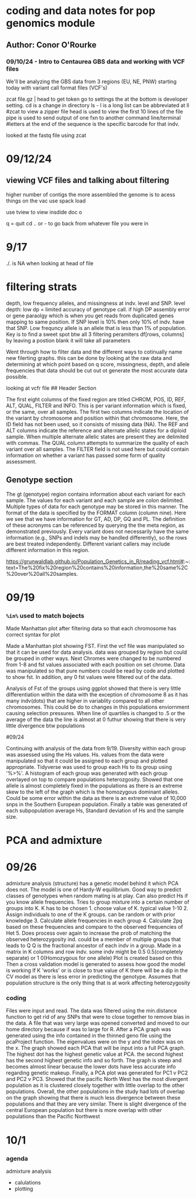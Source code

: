 # coding and data notes for pop genomics module

## Author: Conor O'Rourke

### 09/10/24 - Intro to Centaurea GBS data and working with VCF files

We'll be analyzing the GBS data from 3 regions (EU, NE, PNW) starting today with variant call format files (VCF's)

zcat file.gz \| head to get token go to settings the at the bottom is developer setting. cd is a change in directory ls - l is a long list can be abbreviated at ll #zcat to view a zipper file head is used to view the first 10 lines of the file pipe is used to send output of one fxn to another command line/terminal #letters at the end of the sequence is the specific barcode for that indv.

looked at the fastq file using zcat

# 09/12/24

## viewing VCF files and talking about filtering

higher number of contigs the more assembled the genome is to acess things on the vac use spack load

use tview to view insdide doc o

q = quit cd .. or - to go back from whatever file you were in

# 9/17

./. is NA when looking at head of file

# filtering strats

depth, low frequency alleles, and missingness at indv. level and SNP. level depth: low dp = limited accuracy of genotype call. if high DP assembly error or gene paraolgy which is when you get reads from duplicated genes mapping to same position. If SNP level is 10% then only 10% of indv. have that SNP. Low frequncy allele is an allele that is less than 1% of population. Key is to find a sweet spot btw all 3 filtering peramiters df[rows, columns] by leaving a postion blank it will take all parameters

Went through how to filter data and the different ways to cotinually name new filerting graphs. this can be done by looking at the raw data and determining at which point based on q score, missingness, depth, and allele frequencies that data should be cut out ot generate the most accurate data possible.

looking at vcfr file \## Header Section

The first eight columns of the fixed region are titled CHROM, POS, ID, REF, ALT, QUAL, FILTER and INFO. This is per variant information which is fixed, or the same, over all samples. The first two columns indicate the location of the variant by chromosome and position within that chromosome. Here, the ID field has not been used, so it consists of missing data (NA). The REF and ALT columns indicate the reference and alternate allelic states for a diploid sample. When multiple alternate allelic states are present they are delimited with commas. The QUAL column attempts to summarize the quality of each variant over all samples. The FILTER field is not used here but could contain information on whether a variant has passed some form of quality assessment.

## Genotype section

The gt (genotype) region contains information about each variant for each sample. The values for each variant and each sample are colon delimited. Multiple types of data for each genotype may be stored in this manner. The format of the data is specified by the FORMAT column (column nine). Here we see that we have information for GT, AD, DP, GQ and PL. The definition of these acronyms can be referenced by querying the the meta region, as demonstrated previously. Every variant does not necessarily have the same information (e.g., SNPs and indels may be handled differently), so the rows are best treated independently. Different variant callers may include different information in this region.

<https://grunwaldlab.github.io/Population_Genetics_in_R/reading_vcf.html#>:\~:text=The%20fix%20region%20contains%20information,the%20same%2C%20over%20all%20samples.

# 09/19

### `%in%` used to match bojects

Made Manhattan plot after filtering data so that each chromosome has correct syntax for plot

Made a Manhattan plot showing FST. First the vcf file was manipulated so that it can be used for data analysis. data was grouped by region but could be grouped in other ways. Next Chromes were changed to be numbered from 1-8 and fst values associated with each position on set chrome. Data was manipulated so that pure numbers could be read by code and plotted to show fst. In addition, any 0 fst values were filtered out of the data.

Analysis of Fst of the groups using ggplot showed that there is very little differentiation within the data with the exception of chromosome 8 as it has many indv(dots) that are higher in variablity compared to all other chromosomes. This could be do to changes in this populations enviornment causing selection pressures. When line of quartiles is changed to .5 or the average of the data the line is almost at 0 futhur showing that there is very little divergence btw populations

#09/24

Continuing with analysis of the data from 9/19. Diversity within each group was assessed using the Hs values. Hs. values from the data were manipulated so that it could be assigned to each group and plotted appropriate. Tidyverse was used to group each Hs to its group using '%\>%'. A histogram of each group was generated with each group overlayed on top to compare populations heterozgosity. Showed that one allele is almost completely fixed in the populations as there is an extreme skew to the left of the graph which is the homozygous dominant alleles. Could be some error within the data as there is an extreme value of 10,000 snps in the Southern European population. Finally a table was generated of each subpopulation average Hs, Standard deviation of Hs and the sample size.

# PCA and admixture

# 09/26

admixture analysis (structure) has a genetic model behind it which PCA does not. The model is one of Hardy-W equilibrium. Good way to predict classes of genotypes when random mating is at play. Can also predict Hs if you know allele frequencies. Tries to group mixture into a certain number of groups into K. K has to be chosen 1. choose value of K. typical value 1-10 2. Assign individuals to one of the K groups. can be random or with prior knowledge 3. Calculate allele frequencies in each group 4. Calculate 2pq based on these frequencies and compare to the observed frequencies of Het 5. Does process over again to increase the prob of matching the observed heterozygosity ind. could be a member of multiple groups that leads to Q Q is the fractional ancestor of each indv in a group. Made in a matrix in K columns and row indv. some indv might be 0.5 0.5(completely separate) or 1 0(Homozygous for one allele) Plot is created based on this Then a cross validation model is generated to assess how good the model is working If K 'works' or is close to true value of K there will be a dip in the CV model as there is less error in predicting the genotype. Assumes that population structure is the only thing that is at work affecting heterozygosity

### coding 

Files were input and read. The data was filtered using the min.distance function to get rid of any SNPs that were to close together to remove bias in the data. A file that was very large was opened converted and moved to our home directory because if was to large for R. After a PCA graph was generated using the info contained in the thinned geno file using the pcaProject function. The eigenvalues were on the y and the index was on the x. The graph showed each PCA that will be input into a full PCA graph. The highest dot has the highest genetic value at PCA. the second highest has the second highest genetic info and so forth. The graph is steep and becomes almost linear because the lower dots have less accurate info regarding genetic makeup. Finally, a PCA plot was generated for PC1 v PC2 and PC2 v PC3. Showed that the pacific North West has the most divergent population as it is clustered closely together with little overlap to the other populations. Overall, the other populations in the study had lots of overlap on the graph showing that there is much less divergence between these populations and that they are very similar. There is slight divergence of the central European population but there is more overlap with other populations than the Pacific Northwest


# 10/1
### agenda 
admixture analysis 
- calulations
- plotting 

